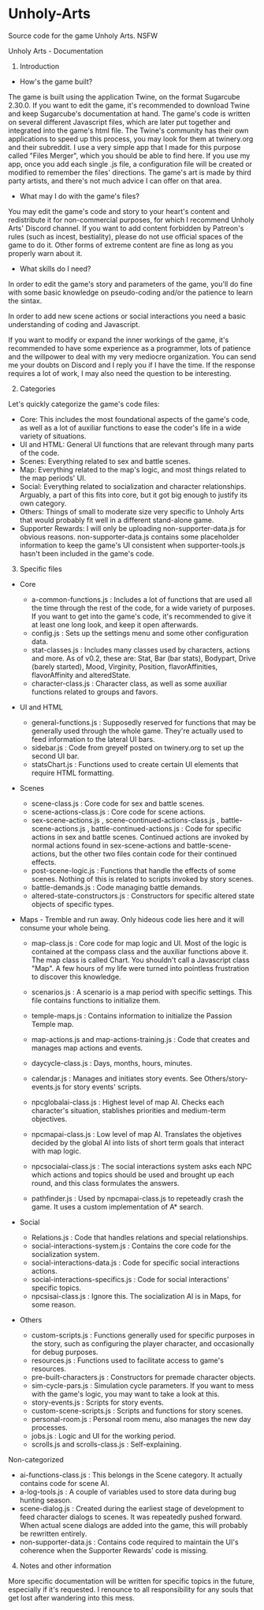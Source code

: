 # Unholy-Arts
Source code for the game Unholy Arts. NSFW

Unholy Arts - Documentation

1. Introduction

- How's the game built?

The game is built using the application Twine, on the format Sugarcube 2.30.0. If you want to edit the game, it's recommended to download Twine and keep Sugarcube's documentation at hand.
The game's code is written on several different Javascript files, which are later put together and integrated into the game's html file. The Twine's community has their own applications to speed up this process, you may look for them at twinery.org and their subreddit. I use a very simple app that I made for this purpose called "Files Merger", which you should be able to find here. If you use my app, once you add each single .js file, a configuration file will be created or modified to remember the files' directions.
The game's art is made by third party artists, and there's not much advice I can offer on that area.

- What may I do with the game's files?

You may edit the game's code and story to your heart's content and redistribute it for non-commercial purposes, for which I recommend Unholy Arts' Discord channel. If you want to add content forbidden by Patreon's rules (such as incest, bestiality), please do not use official spaces of the game to do it. Other forms of extreme content are fine as long as you properly warn about it.

- What skills do I need?

In order to edit the game's story and parameters of the game, you'll do fine with some basic knowledge on pseudo-coding and/or the patience to learn the sintax.

In order to add new scene actions or social interactions you need a basic understanding of coding and Javascript.

If you want to modify or expand the inner workings of the game, it's recommended to have some experience as a programmer, lots of patience and the willpower to deal with my very mediocre organization. You can send me your doubts on Discord and I reply you if I have the time. If the response requires a lot of work, I may also need the question to be interesting.

2. Categories

Let's quickly categorize the game's code files:

- Core: This includes the most foundational aspects of the game's code, as well as a lot of auxiliar functions to ease the coder's life in a wide variety of situations.
- UI and HTML: General UI functions that are relevant through many parts of the code.
- Scenes: Everything related to sex and battle scenes.
- Map: Everything related to the map's logic, and most things related to the map periods' UI.
- Social: Everything related to socialization and character relationships. Arguably, a part of this fits into core, but it got big enough to justify its own category.
- Others: Things of small to moderate size very specific to Unholy Arts that would probably fit well in a different stand-alone game.
- Supporter Rewards: I will only be uploading non-supporter-data.js for obvious reasons. non-supporter-data.js contains some placeholder information to keep the game's UI consistent when supporter-tools.js hasn't been included in the game's code.

3. Specific files

- Core
  - a-common-functions.js : Includes a lot of functions that are used all the time through the rest of the code, for a wide variety of purposes. If you want to get into the game's code, it's recommended to give it at least one long look, and keep it open afterwards.
  - config.js : Sets up the settings menu and some other configuration data.
  - stat-classes.js : Includes many classes used by characters, actions and more. As of v0.2, these are: Stat, Bar (bar stats), Bodypart, Drive (barely started), Mood, Virginity, Position, flavorAffinities, flavorAffinity and alteredState.
  - character-class.js : Character class, as well as some auxiliar functions related to groups and favors.
  
- UI and HTML
  - general-functions.js : Supposedly reserved for functions that may be generally used through the whole game. They're actually used to feed information to the lateral UI bars.
  - sidebar.js : Code from greyelf posted on twinery.org to set up the second UI bar.
  - statsChart.js : Functions used to create certain UI elements that require HTML formatting.
  
- Scenes
  - scene-class.js : Core code for sex and battle scenes.
  - scene-actions-class.js : Core code for scene actions.
  - sex-scene-actions.js , scene-continued-actions-class.js , battle-scene-actions.js , battle-continued-actions.js : Code for specific actions in sex and battle scenes. Continued actions are invoked by normal actions found in sex-scene-actions and battle-scene-actions, but the other two files contain code for their continued effects.
  - post-scene-logic.js : Functions that handle the effects of some scenes. Nothing of this is related to scripts invoked by story scenes.
  - battle-demands.js : Code managing battle demands.
  - altered-state-constructors.js : Constructors for specific altered state objects of specific types.
  
- Maps - Tremble and run away. Only hideous code lies here and it will consume your whole being.
  - map-class.js : Core code for map logic and UI. Most of the logic is contained at the compass class and the auxiliar functions above it. The map class is called Chart. You shouldn't call a Javascript class "Map". A few hours of my life were turned into pointless frustration to discover this knowledge.
  - scenarios.js : A scenario is a map period with specific settings. This file contains functions to initialize them.
  - temple-maps.js : Contains information to initialize the Passion Temple map.
  - map-actions.js and map-actions-training.js : Code that creates and manages map actions and events.
  - daycycle-class.js : Days, months, hours, minutes.
  - calendar.js : Manages and initiates story events. See Others/story-events.js for story events' scripts.
  
  - npcglobalai-class.js : Highest level of map AI. Checks each character's situation, stablishes priorities and medium-term objectives.
  - npcmapai-class.js : Low level of map AI. Translates the objetives decided by the global AI into lists of short term goals that interact with map logic.
  - npcsocialai-class.js : The social interactions system asks each NPC which actions and topics should be used and brought up each round, and this class formulates the answers.
  - pathfinder.js : Used by npcmapai-class.js to repeteadly crash the game. It uses a custom implementation of A* search.
  
- Social
  - Relations.js : Code that handles relations and special relationships.
  - social-interactions-system.js : Contains the core code for the socialization system.
  - social-interactions-data.js : Code for specific social interactions actions.
  - social-interactions-specifics.js : Code for social interactions' specific topics.
  - npcsisai-class.js : Ignore this. The socialization AI is in Maps, for some reason.
  
- Others
  - custom-scripts.js : Functions generally used for specific purposes in the story, such as configuring the player character, and occasionally for debug purposes.
  - resources.js : Functions used to facilitate access to game's resources.
  - pre-built-characters.js : Constructors for premade character objects.
  - sim-cycle-pars.js : Simulation cycle parameters. If you want to mess with the game's logic, you may want to take a look at this.
  - story-events.js : Scripts for story events.
  - custom-scene-scripts.js : Scripts and functions for story scenes.
  - personal-room.js : Personal room menu, also manages the new day processes.
  - jobs.js : Logic and UI for the working period.
  - scrolls.js and scrolls-class.js : Self-explaining.
  
Non-categorized
  - ai-functions-class.js : This belongs in the Scene category. It actually contains code for scene AI.
  - a-log-tools.js : A couple of variables used to store data during bug hunting season.
  - scene-dialog.js : Created during the earliest stage of development to feed character dialogs to scenes. It was repeatedly pushed forward. When actual scene dialogs are added into the game, this will probably be rewritten entirely.
  - non-supporter-data.js : Contains code required to maintain the UI's coherence when the Supporter Rewards' code is missing.

4. Notes and other information

More specific documentation will be written for specific topics in the future, especially if it's requested. I renounce to all responsibility for any souls that get lost after wandering into this mess.



